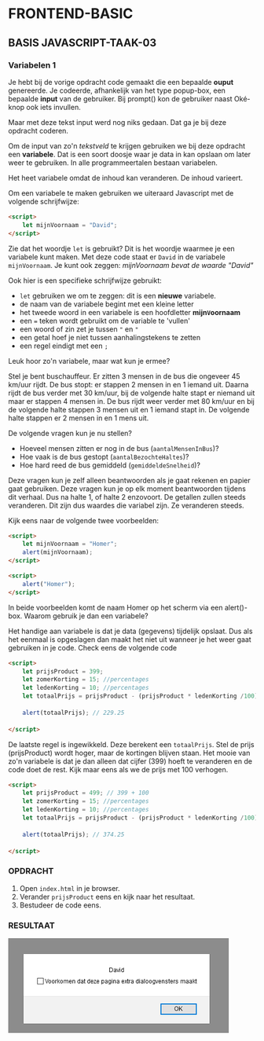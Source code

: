 # FRONTEND-BASIC

## BASIS JAVASCRIPT-TAAK-03

### Variabelen 1

Je hebt bij de vorige opdracht code gemaakt die een bepaalde __ouput__ genereerde. Je codeerde, afhankelijk van het type popup-box, een bepaalde __input__ van de gebruiker. Bij prompt() kon de gebruiker naast Oké-knop ook iets invullen.

Maar met deze tekst input werd nog niks gedaan. Dat ga je bij deze opdracht coderen.

Om de input van zo'n _tekstveld_ te krijgen gebruiken we bij deze opdracht een __variabele__. Dat is een soort doosje waar je data in kan opslaan om later weer te gebruiken. In alle programmeertalen bestaan variabelen.

Het heet variabele omdat de inhoud kan veranderen. De inhoud varieert.

Om een variabele te maken gebruiken we uiteraard Javascript met de volgende schrijfwijze:

```html
<script>
    let mijnVoornaam = "David";
</script>
```

Zie dat het woordje `let` is gebruikt? Dit is het woordje waarmee je een variabele kunt maken.
Met deze code staat er `David` in de variabele `mijnVoornaam`. Je kunt ook zeggen: _mijnVoornaam bevat de waarde "David"_

Ook hier is een specifieke schrijfwijze gebruikt:

- `let` gebruiken we om te zeggen: dit is een __nieuwe__ variabele.
- de naam van de variabele begint met een kleine letter
- het tweede woord in een variabele is een hoofdletter __mijn`V`oornaam__
- een `=` teken wordt gebruikt om de variable te 'vullen'
- een woord of zin zet je tussen `"` en `"`
- een getal hoef je niet tussen aanhalingstekens te zetten
- een regel eindigt met een `;`

Leuk hoor zo'n variabele, maar wat kun je ermee?

Stel je bent buschauffeur. Er zitten 3 mensen in de bus die ongeveer 45 km/uur rijdt. De bus stopt: er stappen 2 mensen in en 1 iemand uit. Daarna rijdt de bus verder met 30 km/uur, bij de volgende halte stapt er niemand uit maar er stappen 4 mensen in. De bus rijdt weer verder met 80 km/uur en bij de volgende halte stappen 3 mensen uit en 1 iemand stapt in. De volgende halte stappen er 2 mensen in en 1 mens uit.

De volgende vragen kun je nu stellen?

- Hoeveel mensen zitten er nog in de bus (`aantalMensenInBus`)?
- Hoe vaak is de bus gestopt (`aantalBezochteHaltes`)?
- Hoe hard reed de bus gemiddeld (`gemiddeldeSnelheid`)?

Deze vragen kun je zelf alleen beantwoorden als je gaat rekenen en papier gaat gebruiken. Deze vragen kun je op elk moment beantwoorden tijdens dit verhaal. Dus na halte 1, of halte 2 enzovoort. De getallen zullen steeds veranderen. Dit zijn dus waardes die variabel zijn. Ze veranderen steeds.

Kijk eens naar de volgende twee voorbeelden:

```html
<script>
    let mijnVoornaam = "Homer";
    alert(mijnVoornaam);
</script>
```

```html
<script>
    alert("Homer");
</script>
```

In beide voorbeelden komt de naam Homer op het scherm via een alert()-box. Waarom gebruik je dan een variabele?

Het handige aan variabele is dat je data (gegevens) tijdelijk opslaat. Dus als het eenmaal is opgeslagen dan maakt het niet uit wanneer je het weer gaat gebruiken in je code. Check eens de volgende code

```html
<script>
    let prijsProduct = 399;
    let zomerKorting = 15; //percentages
    let ledenKorting = 10; //percentages
    let totaalPrijs = prijsProduct - (prijsProduct * ledenKorting /100) - (prijsProduct * zomerKorting/100);

    alert(totaalPrijs); // 229.25

</script>
```

De laatste regel is ingewikkeld. Deze berekent een `totaalPrijs`. Stel de prijs (prijsProduct) wordt hoger, maar de kortingen blijven staan. Het mooie van zo'n variabele is dat je dan alleen dat cijfer (399) hoeft te veranderen en de code doet de rest. Kijk maar eens als we de prijs met 100 verhogen.

```html
<script>
    let prijsProduct = 499; // 399 + 100
    let zomerKorting = 15; //percentages
    let ledenKorting = 10; //percentages
    let totaalPrijs = prijsProduct - (prijsProduct * ledenKorting /100) - (prijsProduct * zomerKorting/100);

    alert(totaalPrijs); // 374.25

</script>
```

### OPDRACHT

1. Open `index.html` in je browser.
2. Verander `prijsProduct` eens en kijk naar het resultaat.
3. Bestudeer de code eens.

### RESULTAAT

![Variabele](images/variabele.png)


<!--- ------------ DIT COMMENTAAR LATEN STAAN AUB ------------
------------------ ------------------------------ ------------
------------------ eagle ref:25141402
------------------ ------------------------------ ------------
------------------ DIT COMMENTAAR LATEN STAAN AUB -------- -->